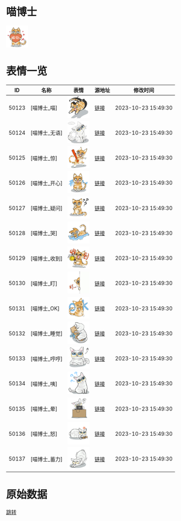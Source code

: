 # 喵博士

<img src="./cover.png" height="60" alt="cover" />

# 表情一览

|ID|名称|表情|源地址|修改时间|
|----|----|----|----|----|
|50123|[喵博士_喵]|<img src="./pic/050123_%5B喵博士_喵%5D.png" height="60" alt="喵"/>|[链接](https://i0.hdslb.com/bfs/garb/7c8540901427e48a18dd834bda6a0497783a48b5.png)|2023-10-23 15:49:30|
|50124|[喵博士_无语]|<img src="./pic/050124_%5B喵博士_无语%5D.png" height="60" alt="无语"/>|[链接](https://i0.hdslb.com/bfs/garb/354b0c8eaa572c92542289a4ebe4a0c1b957b861.png)|2023-10-23 15:49:30|
|50125|[喵博士_惊]|<img src="./pic/050125_%5B喵博士_惊%5D.png" height="60" alt="惊"/>|[链接](https://i0.hdslb.com/bfs/garb/c43d8570cabf72b82eeda16bafc7c1df4b284174.png)|2023-10-23 15:49:30|
|50126|[喵博士_开心]|<img src="./pic/050126_%5B喵博士_开心%5D.png" height="60" alt="开心"/>|[链接](https://i0.hdslb.com/bfs/garb/e9a9ff718b79a703ed71cdf4f634faadbeba631f.png)|2023-10-23 15:49:30|
|50127|[喵博士_疑问]|<img src="./pic/050127_%5B喵博士_疑问%5D.png" height="60" alt="疑问"/>|[链接](https://i0.hdslb.com/bfs/garb/791d66aef2c02d1d939f166e1b726c521a6eeaa5.png)|2023-10-23 15:49:30|
|50128|[喵博士_哭]|<img src="./pic/050128_%5B喵博士_哭%5D.png" height="60" alt="哭"/>|[链接](https://i0.hdslb.com/bfs/garb/8df17df34646a61925f83fde866c15a112b4f9f6.png)|2023-10-23 15:49:30|
|50129|[喵博士_收到]|<img src="./pic/050129_%5B喵博士_收到%5D.png" height="60" alt="收到"/>|[链接](https://i0.hdslb.com/bfs/garb/61fe08c5b1f63a6b683acd31b3bfb41902f2050d.png)|2023-10-23 15:49:30|
|50130|[喵博士_盯]|<img src="./pic/050130_%5B喵博士_盯%5D.png" height="60" alt="盯"/>|[链接](https://i0.hdslb.com/bfs/garb/42f23ea4d9660fc6c0aeacb7d2528eed791658a3.png)|2023-10-23 15:49:30|
|50131|[喵博士_OK]|<img src="./pic/050131_%5B喵博士_OK%5D.png" height="60" alt="OK"/>|[链接](https://i0.hdslb.com/bfs/garb/0a5bb5d45313325181e3a7b23a0a0ff03bbcdc9c.png)|2023-10-23 15:49:30|
|50132|[喵博士_睡觉]|<img src="./pic/050132_%5B喵博士_睡觉%5D.png" height="60" alt="睡觉"/>|[链接](https://i0.hdslb.com/bfs/garb/d81db3cb743d239caafb2b9c22027bb2fa62d5be.png)|2023-10-23 15:49:30|
|50133|[喵博士_哼哼]|<img src="./pic/050133_%5B喵博士_哼哼%5D.png" height="60" alt="哼哼"/>|[链接](https://i0.hdslb.com/bfs/garb/5a9f68a81db5e69685025fa57d6863af1a354eae.png)|2023-10-23 15:49:30|
|50134|[喵博士_咦]|<img src="./pic/050134_%5B喵博士_咦%5D.png" height="60" alt="咦"/>|[链接](https://i0.hdslb.com/bfs/garb/ac7bd254baf49e7ea7146f538c3b24d5b883eee3.png)|2023-10-23 15:49:30|
|50135|[喵博士_晕]|<img src="./pic/050135_%5B喵博士_晕%5D.png" height="60" alt="晕"/>|[链接](https://i0.hdslb.com/bfs/garb/46e404000063384e1299dec3171b93018bdcdc9c.png)|2023-10-23 15:49:30|
|50136|[喵博士_怒]|<img src="./pic/050136_%5B喵博士_怒%5D.png" height="60" alt="怒"/>|[链接](https://i0.hdslb.com/bfs/garb/870d3c945b3929dbb49e0f39e83688a308f5ff5b.png)|2023-10-23 15:49:30|
|50137|[喵博士_蓄力]|<img src="./pic/050137_%5B喵博士_蓄力%5D.png" height="60" alt="蓄力"/>|[链接](https://i0.hdslb.com/bfs/garb/50b784163c029106326855449b118708f67fccf8.png)|2023-10-23 15:49:30|

# 原始数据

[跳转](./raw.json)

